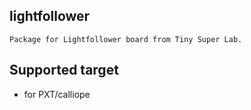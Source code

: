 ## lightfollower

	Package for Lightfollower board from Tiny Super Lab.

## Supported target

* for PXT/calliope
